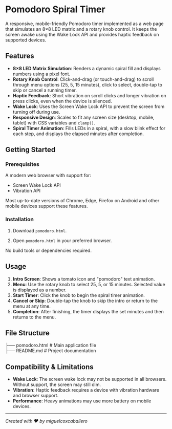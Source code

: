 # Pomodoro Spiral Timer

A responsive, mobile-friendly Pomodoro timer implemented as a web page that simulates an 8×8 LED matrix and a rotary knob control. It keeps the screen awake using the Wake Lock API and provides haptic feedback on supported devices.

## Features

- **8×8 LED Matrix Simulation**: Renders a dynamic spiral fill and displays numbers using a pixel font.
- **Rotary Knob Control**: Click-and-drag (or touch-and-drag) to scroll through menu options (25, 5, 15 minutes), click to select, double-tap to skip or cancel a running timer.
- **Haptic Feedback**: Short vibration on scroll clicks and longer vibration on press clicks, even when the device is silenced.
- **Wake Lock**: Uses the Screen Wake Lock API to prevent the screen from turning off during use.
- **Responsive Design**: Scales to fit any screen size (desktop, mobile, tablet) with CSS variables and `clamp()`.
- **Spiral Timer Animation**: Fills LEDs in a spiral, with a slow blink effect for each step, and displays the elapsed minutes after completion.

## Getting Started

### Prerequisites

A modern web browser with support for:

- Screen Wake Lock API
- Vibration API

Most up-to-date versions of Chrome, Edge, Firefox on Android and other mobile devices support these features.

### Installation

1. Download `pomodoro.html`.

2. Open `pomodoro.html` in your preferred browser.

No build tools or dependencies required.

## Usage

1. **Intro Screen**: Shows a tomato icon and "pomodoro" text animation.
2. **Menu**: Use the rotary knob to select 25, 5, or 15 minutes. Selected value is displayed as a number.
3. **Start Timer**: Click the knob to begin the spiral timer animation.
4. **Cancel or Skip**: Double-tap the knob to skip the intro or return to the menu at any time.
5. **Completion**: After finishing, the timer displays the set minutes and then returns to the menu.

## File Structure

├── pomodoro.html       # Main application file  
├── README.md        # Project documentation  

## Compatibility & Limitations

- **Wake Lock**: The screen wake lock may not be supported in all browsers. Without support, the screen may still dim.
- **Vibration**: Haptic feedback requires a device with vibration hardware and browser support.
- **Performance**: Heavy animations may use more battery on mobile devices.

---

*Created with ❤️ by miguelcoxcaballero*
